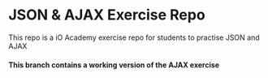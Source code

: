 # JSON & AJAX Exercise Repo

This repo is a iO Academy exercise repo for students to practise JSON and AJAX

#### This branch contains a working version of the AJAX exercise